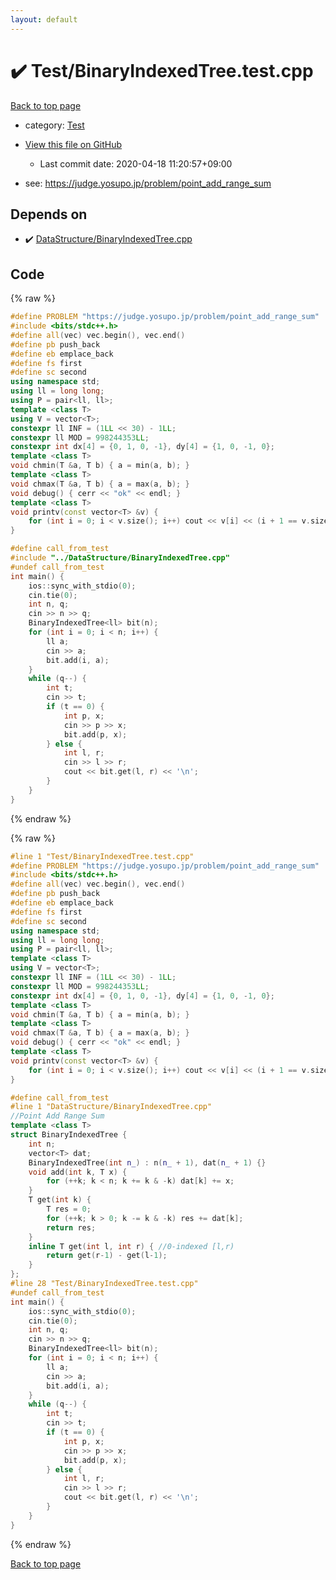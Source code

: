 ```yaml
---
layout: default
---
```


<!-- mathjax config similar to math.stackexchange -->
<script type="text/javascript" async
  src="https://cdnjs.cloudflare.com/ajax/libs/mathjax/2.7.5/MathJax.js?config=TeX-MML-AM_CHTML">
</script>
<script type="text/x-mathjax-config">
  MathJax.Hub.Config({
    TeX: { equationNumbers: { autoNumber: "AMS" }},
    tex2jax: {
      inlineMath: [ ['$','$'] ],
      processEscapes: true
    },
    "HTML-CSS": { matchFontHeight: false },
    displayAlign: "left",
    displayIndent: "2em"
  });
</script>

<script type="text/javascript" src="https://cdnjs.cloudflare.com/ajax/libs/jquery/3.4.1/jquery.min.js"></script>
<script src="https://cdn.jsdelivr.net/npm/jquery-balloon-js@1.1.2/jquery.balloon.min.js" integrity="sha256-ZEYs9VrgAeNuPvs15E39OsyOJaIkXEEt10fzxJ20+2I=" crossorigin="anonymous"></script>
<script type="text/javascript" src="../../assets/js/copy-button.js"></script>
<link rel="stylesheet" href="../../assets/css/copy-button.css" />


# :heavy_check_mark: Test/BinaryIndexedTree.test.cpp

<a href="../../index.html">Back to top page</a>

* category: <a href="../../index.html#0cbc6611f5540bd0809a388dc95a615b">Test</a>
* <a href="{{ site.github.repository_url }}/blob/master/Test/BinaryIndexedTree.test.cpp">View this file on GitHub</a>
    - Last commit date: 2020-04-18 11:20:57+09:00


* see: <a href="https://judge.yosupo.jp/problem/point_add_range_sum">https://judge.yosupo.jp/problem/point_add_range_sum</a>


## Depends on

* :heavy_check_mark: <a href="../../library/DataStructure/BinaryIndexedTree.cpp.html">DataStructure/BinaryIndexedTree.cpp</a>


## Code

<a id="unbundled"></a>
{% raw %}
```cpp
#define PROBLEM "https://judge.yosupo.jp/problem/point_add_range_sum"
#include <bits/stdc++.h>
#define all(vec) vec.begin(), vec.end()
#define pb push_back
#define eb emplace_back
#define fs first
#define sc second
using namespace std;
using ll = long long;
using P = pair<ll, ll>;
template <class T>
using V = vector<T>;
constexpr ll INF = (1LL << 30) - 1LL;
constexpr ll MOD = 998244353LL;
constexpr int dx[4] = {0, 1, 0, -1}, dy[4] = {1, 0, -1, 0};
template <class T>
void chmin(T &a, T b) { a = min(a, b); }
template <class T>
void chmax(T &a, T b) { a = max(a, b); }
void debug() { cerr << "ok" << endl; }
template <class T>
void printv(const vector<T> &v) {
    for (int i = 0; i < v.size(); i++) cout << v[i] << (i + 1 == v.size() ? '\n' : ' ');
}

#define call_from_test
#include "../DataStructure/BinaryIndexedTree.cpp"
#undef call_from_test
int main() {
    ios::sync_with_stdio(0);
    cin.tie(0);
    int n, q;
    cin >> n >> q;
    BinaryIndexedTree<ll> bit(n);
    for (int i = 0; i < n; i++) {
        ll a;
        cin >> a;
        bit.add(i, a);
    }
    while (q--) {
        int t;
        cin >> t;
        if (t == 0) {
            int p, x;
            cin >> p >> x;
            bit.add(p, x);
        } else {
            int l, r;
            cin >> l >> r;
            cout << bit.get(l, r) << '\n';
        }
    }
}
```
{% endraw %}

<a id="bundled"></a>
{% raw %}
```cpp
#line 1 "Test/BinaryIndexedTree.test.cpp"
#define PROBLEM "https://judge.yosupo.jp/problem/point_add_range_sum"
#include <bits/stdc++.h>
#define all(vec) vec.begin(), vec.end()
#define pb push_back
#define eb emplace_back
#define fs first
#define sc second
using namespace std;
using ll = long long;
using P = pair<ll, ll>;
template <class T>
using V = vector<T>;
constexpr ll INF = (1LL << 30) - 1LL;
constexpr ll MOD = 998244353LL;
constexpr int dx[4] = {0, 1, 0, -1}, dy[4] = {1, 0, -1, 0};
template <class T>
void chmin(T &a, T b) { a = min(a, b); }
template <class T>
void chmax(T &a, T b) { a = max(a, b); }
void debug() { cerr << "ok" << endl; }
template <class T>
void printv(const vector<T> &v) {
    for (int i = 0; i < v.size(); i++) cout << v[i] << (i + 1 == v.size() ? '\n' : ' ');
}

#define call_from_test
#line 1 "DataStructure/BinaryIndexedTree.cpp"
//Point Add Range Sum
template <class T>
struct BinaryIndexedTree {
    int n;
    vector<T> dat;
    BinaryIndexedTree(int n_) : n(n_ + 1), dat(n_ + 1) {}
    void add(int k, T x) {
        for (++k; k < n; k += k & -k) dat[k] += x;
    }
    T get(int k) {
        T res = 0;
        for (++k; k > 0; k -= k & -k) res += dat[k];
        return res;
    }
    inline T get(int l, int r) { //0-indexed [l,r)
        return get(r-1) - get(l-1);
    }
};
#line 28 "Test/BinaryIndexedTree.test.cpp"
#undef call_from_test
int main() {
    ios::sync_with_stdio(0);
    cin.tie(0);
    int n, q;
    cin >> n >> q;
    BinaryIndexedTree<ll> bit(n);
    for (int i = 0; i < n; i++) {
        ll a;
        cin >> a;
        bit.add(i, a);
    }
    while (q--) {
        int t;
        cin >> t;
        if (t == 0) {
            int p, x;
            cin >> p >> x;
            bit.add(p, x);
        } else {
            int l, r;
            cin >> l >> r;
            cout << bit.get(l, r) << '\n';
        }
    }
}

```
{% endraw %}

<a href="../../index.html">Back to top page</a>

